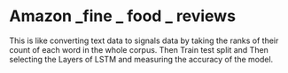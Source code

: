 # Amazon _fine _ food _ reviews
This is like converting text data to signals data by taking the ranks of their count of each word in the whole corpus.
Then Train test split and Then selecting the Layers of LSTM and measuring the accuracy of the model.
